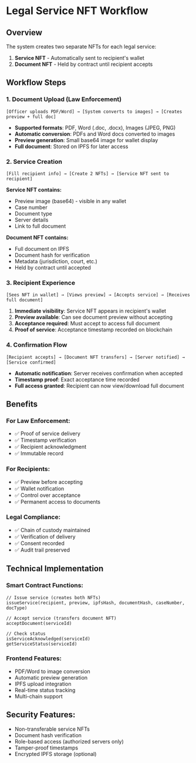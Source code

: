 # Legal Service NFT Workflow

## Overview
The system creates two separate NFTs for each legal service:

1. **Service NFT** - Automatically sent to recipient's wallet
2. **Document NFT** - Held by contract until recipient accepts

## Workflow Steps

### 1. Document Upload (Law Enforcement)
```
[Officer uploads PDF/Word] → [System converts to images] → [Creates preview + full doc]
```

- **Supported formats**: PDF, Word (.doc, .docx), Images (JPEG, PNG)
- **Automatic conversion**: PDFs and Word docs converted to images
- **Preview generation**: Small base64 image for wallet display
- **Full document**: Stored on IPFS for later access

### 2. Service Creation
```
[Fill recipient info] → [Create 2 NFTs] → [Service NFT sent to recipient]
```

**Service NFT contains:**
- Preview image (base64) - visible in any wallet
- Case number
- Document type
- Server details
- Link to full document

**Document NFT contains:**
- Full document on IPFS
- Document hash for verification
- Metadata (jurisdiction, court, etc.)
- Held by contract until accepted

### 3. Recipient Experience
```
[Sees NFT in wallet] → [Views preview] → [Accepts service] → [Receives full document]
```

1. **Immediate visibility**: Service NFT appears in recipient's wallet
2. **Preview available**: Can see document preview without accepting
3. **Acceptance required**: Must accept to access full document
4. **Proof of service**: Acceptance timestamp recorded on blockchain

### 4. Confirmation Flow
```
[Recipient accepts] → [Document NFT transfers] → [Server notified] → [Service confirmed]
```

- **Automatic notification**: Server receives confirmation when accepted
- **Timestamp proof**: Exact acceptance time recorded
- **Full access granted**: Recipient can now view/download full document

## Benefits

### For Law Enforcement:
- ✅ Proof of service delivery
- ✅ Timestamp verification
- ✅ Recipient acknowledgment
- ✅ Immutable record

### For Recipients:
- ✅ Preview before accepting
- ✅ Wallet notification
- ✅ Control over acceptance
- ✅ Permanent access to documents

### Legal Compliance:
- ✅ Chain of custody maintained
- ✅ Verification of delivery
- ✅ Consent recorded
- ✅ Audit trail preserved

## Technical Implementation

### Smart Contract Functions:
```solidity
// Issue service (creates both NFTs)
issueService(recipient, preview, ipfsHash, documentHash, caseNumber, docType)

// Accept service (transfers document NFT)
acceptDocument(serviceId)

// Check status
isServiceAcknowledged(serviceId)
getServiceStatus(serviceId)
```

### Frontend Features:
- PDF/Word to image conversion
- Automatic preview generation
- IPFS upload integration
- Real-time status tracking
- Multi-chain support

## Security Features:
- Non-transferable service NFTs
- Document hash verification
- Role-based access (authorized servers only)
- Tamper-proof timestamps
- Encrypted IPFS storage (optional)